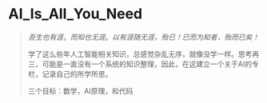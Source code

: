 # AI_Is_All_You_Need
> *吾生也有涯*，*而知也无涯*。*以有涯随无涯，殆已！已而为知者，殆而已矣！*
>
> 学了这么些年人工智能相关知识，总感觉杂乱无序，就像没学一样。思考再三，可能是一直没有一个系统的知识整理，因此，在这建立一个关于AI的专栏，记录自己的所学所思。
>
> 三个目标：数学，AI原理，和代码
